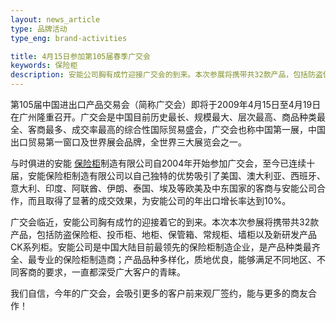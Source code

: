 ```yaml
---
layout: news_article
type: 品牌活动
type_eng: brand-activities

title: 4月15日参加第105届春季广交会
keywords: 保险柜
description: 安能公司胸有成竹迎接广交会的到来。本次参展将携带共32款产品，包括防盗保险柜、投币柜、地柜、保管箱、常规柜、墙柜以及新研发产品CK系列柜。
---
```

第105届中国进出口产品交易会（简称广交会）即将于2009年4月15日至4月19日在广州隆重召开。广交会是中国目前历史最长、规模最大、层次最高、商品种类最全、客商最多、成交率最高的综合性国际贸易盛会，广交会也称中国第一展，中国出口贸易第一窗口及世界展会品牌，全世界三大展览会之一。

与时俱进的安能 [保险柜](http://www.qnn.com.cn/)制造有限公司自2004年开始参加广交会，至今已连续十届，安能保险柜制造有限公司以自己独特的优势吸引了美国、澳大利亚、西班牙、意大利、印度、阿联酋、伊朗、泰国、埃及等欧美及中东国家的客商与安能公司合作，而且取得了显著的成交效果，为安能公司的年出口增长率达到10%。

广交会临近，安能公司胸有成竹的迎接着它的到来。本次本次参展将携带共32款产品，包括防盗保险柜、投币柜、地柜、保管箱、常规柜、墙柜以及新研发产品CK系列柜。安能公司是中国大陆目前最领先的保险柜制造企业，是产品种类最齐全、最专业的保险柜制造商；产品品种多样化，质地优良，能够满足不同地区、不同客商的要求，一直都深受广大客户的青睐。

我们自信，今年的广交会，会吸引更多的客户前来观厂签约，能与更多的商友合作！
